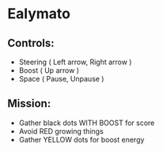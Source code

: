 # Ealymato


## Controls:

- Steering ( Left arrow, Right arrow )
- Boost ( Up arrow )
- Space ( Pause, Unpause )

## Mission:

- Gather black dots WITH BOOST for score
- Avoid RED growing things
- Gather YELLOW dots for boost energy
